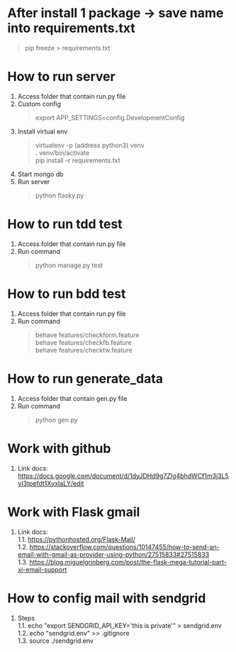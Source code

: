After install 1 package -> save name into requirements.txt
=======================================
 > pip freeze > requirements.txt

How to run server
=======================================
1. Access folder that contain run.py file
2. Custom config
    > export APP_SETTINGS=config.DevelopmentConfig
3. Install virtual env
    > virtualenv -p (address python3) venv <br>
     . venv/bin/activate <br>
     pip install -r requirements.txt
4. Start mongo db
5. Run server
    > python flasky.py <br>

How to run tdd test
=======================================
1. Access folder that contain run.py file
2. Run command
    > python manage.py test
    
How to run bdd test
=======================================
1. Access folder that contain run.py file
2. Run command
    > behave features/checkform.feature <br>
     behave features/checkfb.feature <br>
     behave features/checktw.feature
                  
How to run generate_data
=======================================
1. Access folder that contain gen.py file
2. Run command
    > python gen.py <br>

Work with github
=======================================
1. Link docs: https://docs.google.com/document/d/1dyJDHd9g7ZIg4bhdWCf1m3j3L5yI3tpefdt1XyxIaLY/edit

Work with Flask gmail
=======================================
1. Link docs: <br>
1.1. https://pythonhosted.org/Flask-Mail/ <br>
1.2. https://stackoverflow.com/questions/10147455/how-to-send-an-email-with-gmail-as-provider-using-python/27515833#27515833<br>
1.3. https://blog.miguelgrinberg.com/post/the-flask-mega-tutorial-part-xi-email-support<br>

How to config mail with sendgrid
=======================================
1. Steps <br>
1.1. echo "export SENDGRID_API_KEY='this is private'" > sendgrid.env <br>
1.2. echo "sendgrid.env" >> .gitignore <br>
1.3. source ./sendgrid.env <br>
